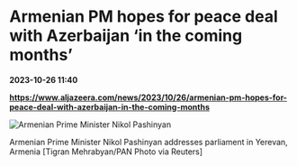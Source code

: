 # Armenian PM hopes for peace deal with Azerbaijan ‘in the coming months’

**2023-10-26 11:40**

**https://www.aljazeera.com/news/2023/10/26/armenian-pm-hopes-for-peace-deal-with-azerbaijan-in-the-coming-months**

![Armenian Prime Minister Nikol Pashinyan](https://www.aljazeera.com/wp-content/uploads/2023/10/2023-10-04T145954Z_886649640_RC2BGW9OJCLI_RTRMADP_3_ARMENIA-AZERBAIJAN-PASHINYAN-1698314396.jpg?resize=770%2C513&quality=80)

Armenian Prime Minister Nikol Pashinyan addresses parliament in Yerevan, Armenia \[Tigran Mehrabyan/PAN Photo via Reuters\]